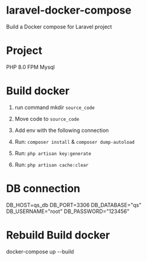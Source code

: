 # laravel-docker-compose
Build a Docker compose for Laravel project

# Project
PHP 8.0 FPM
Mysql

# Build docker
 1. run command mkdir `source_code`

 2. Move code to `source_code`

 3. Add env with the following connection

 4. Run: `composer install` & `composer dump-autoload`

 5. Run: `php artisan key:generate`

 6. Run: `php artisan cache:clear`

# DB connection
DB_HOST=qs_db
DB_PORT=3306
DB_DATABASE="qs"
DB_USERNAME="root"
DB_PASSWORD="123456"

# Rebuild Build docker
docker-compose up --build
